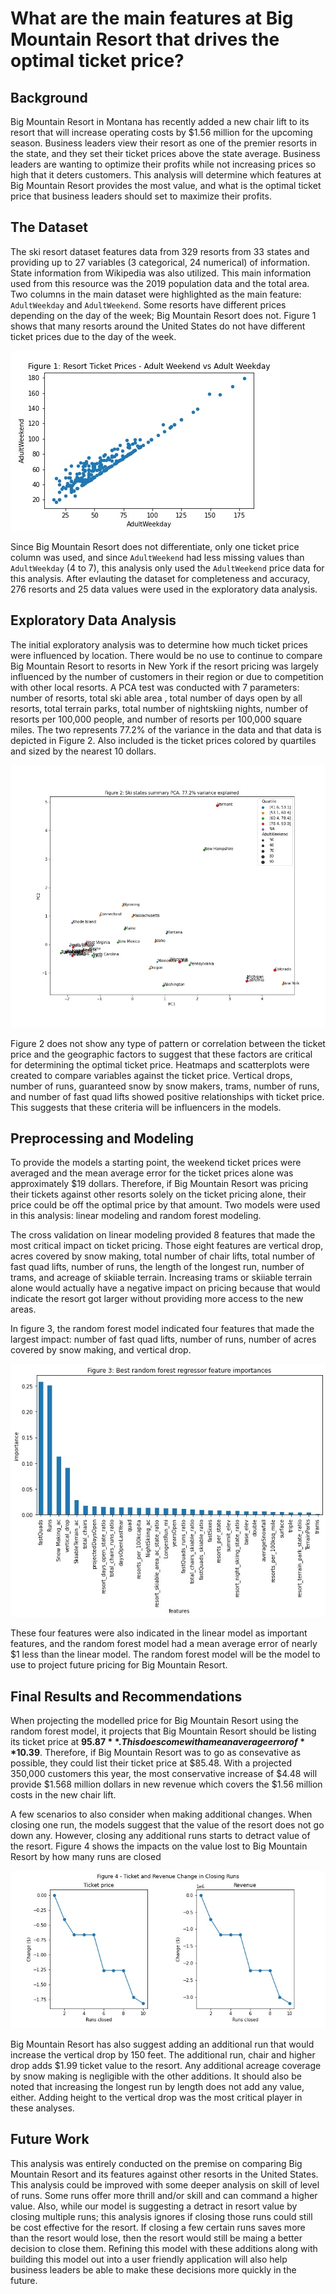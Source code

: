 # What are the main features at Big Mountain Resort that drives the optimal ticket price?

## Background
Big Mountain Resort in Montana has recently added a new chair lift to its resort that will increase operating costs by $1.56 million for the upcoming season. Business leaders view their resort as one of the premier resorts in the state, and they set their ticket prices above the state average. Business leaders are wanting to optimize their profits while not increasing prices so high that it deters customers. This analysis will determine which features at Big Mountain Resort provides the most value, and what is the optimal ticket price that business leaders should set to maximize their profits.

## The Dataset
The ski resort dataset features data from 329 resorts from 33 states and providing up to 27 variables (3 categorical, 24 numerical) of information. State information from Wikipedia was also utilized. This main information used from this resource was the 2019 population data and the total area. Two columns in the main dataset were highlighted as the main feature: `AdultWeekday` and `AdultWeekend`. Some resorts have different prices depending on the day of the week; Big Mountain Resort does not. Figure 1 shows that many resorts around the United States do not have different ticket prices due to the day of the week. 

![Figure-1](images/ticketprice.jpg)

Since Big Mountain Resort does not differentiate, only one ticket price column was used, and since `AdultWeekend` had less missing values than `AdultWeekday` (4 to 7), this analysis only used the `AdultWeekend` price data for this analysis. After evlauting the dataset for completeness and accuracy, 276 resorts and 25 data values were used in the exploratory data analysis.

## Exploratory Data Analysis
The initial exploratory analysis was to determine how much ticket prices were influenced by location. There would be no use to continue to compare Big Mountain Resort to resorts in New York if the resort pricing was largely influenced by the number of customers in their region or due to competition with other local resorts. A PCA test was conducted with 7 parameters: number of resorts, total ski able area , total number of days open by all resorts, total terrain parks, total number of nightskiing nights, number of resorts per 100,000 people, and number of resorts per 100,000 square miles. The two represents 77.2% of the variance in the data and that data is depicted in Figure 2. Also included is the ticket prices colored by quartiles and sized by the nearest 10 dollars. 

![Figure-2](images/pca-graph.jpg)

Figure 2 does not show any type of pattern or correlation between the ticket price and the geographic factors to suggest that these factors are critical for determining the optimal ticket price. Heatmaps and scatterplots were created to compare variables against the ticket price. Vertical drops, number of runs, guaranteed snow by snow makers, trams, number of runs, and number of fast quad lifts showed positive relationships with ticket price. This suggests that these criteria will be influencers in the models.

## Preprocessing and Modeling
To provide the models a starting point, the weekend ticket prices were averaged and the mean average error for the ticket prices alone was approximately $19 dollars. Therefore, if Big Mountain Resort was pricing their tickets against other resorts solely on the ticket pricing alone, their price could be off the optimal price by that amount. Two models were used in this analysis: linear modeling and random forest modeling. 

The cross validation on linear modeling provided 8 features that made the most critical impact on ticket pricing. Those eight features are vertical drop, acres covered by snow making, total number of chair lifts, total number of fast quad lifts, number of runs, the length of the longest run, number of trams, and acreage of skiiable terrain. Increasing trams or skiiable terrain alone would actually have a negative impact on pricing because that would indicate the resort got larger without providing more access to the new areas.

In figure 3, the random forest model indicated four features that made the largest impact: number of fast quad lifts, number of runs, number of acres covered by snow making, and vertical drop.

![Figure-3](images/rfg-features.jpg)

These four features were also indicated in the linear model as important features, and the random forest model had a mean average error of nearly $1 less than the linear model. The random forest model will be the model to use to project future pricing for Big Mountain Resort.

## Final Results and Recommendations
When projecting the modelled price for Big Mountain Resort using the random forest model, it projects that Big Mountain Resort should be listing its ticket price at **$95.87**. This does come with a mean average error of **$10.39**. Therefore, if Big Mountain Resort was to go as consevative as possible, they could list their ticket price at $85.48. With a projected 350,000 customers this year, the most conservative increase of $4.48 will provide $1.568 million dollars in new revenue which covers the $1.56 million costs in the new chair lift. 

A few scenarios to also consider when making additional changes. When closing one run, the models suggest that the value of the resort does not go down any. However, closing any additional runs starts to detract value of the resort. Figure 4 shows the impacts on the value lost to Big Mountain Resort by how many runs are closed 

![Figure-4](images/closing_runs.jpg)

Big Mountain Resort has also suggest adding an additional run that would increase the vertical drop by 150 feet. The additional run, chair and higher drop adds $1.99 ticket value to the resort. Any additional acreage coverage by snow making is negligible with the other additions. It should also be noted that increasing the longest run by length does not add any value, either. Adding height to the vertical drop was the most critical player in these analyses. 


## Future Work
This analysis was entirely conducted on the premise on comparing Big Mountain Resort and its features against other resorts in the United States. This analysis could be improved with some deeper analysis on skill of level of runs. Some runs offer more thrill and/or skill and can command a higher value. Also, while our model is suggesting a detract in resort value by closing multiple runs; this analysis ignores if closing those runs could still be cost effective for the resort. If closing a few certain runs saves more than the resort would lose, then the resort would still be maing a better decision to close them. Refining this model with these additions along with building this model out into a user friendly application will also help business leaders be able to make these decisions more quickly in the future. 

